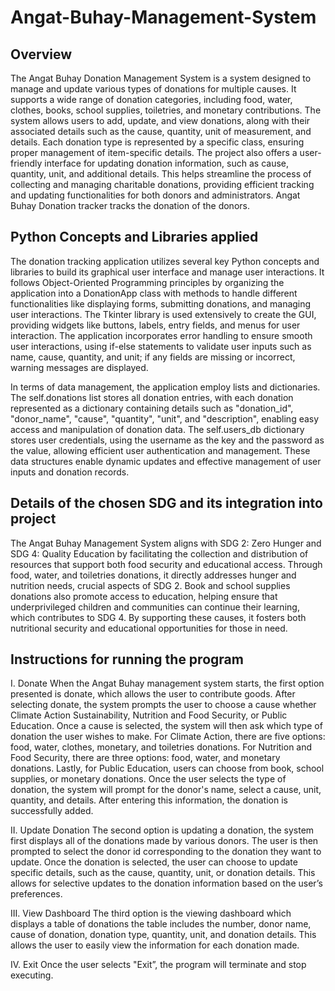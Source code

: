 # Angat-Buhay-Management-System
## Overview
The Angat Buhay Donation Management System is a system designed to manage and update various types of donations for multiple causes. 
It supports a wide range of donation categories, including food, water, clothes, books, school supplies, toiletries, and monetary contributions. 
The system allows users to add, update, and view donations, along with their associated details such as the cause, quantity, unit of measurement, 
and details. Each donation type is represented by a specific class, ensuring proper management of item-specific details. The project also offers 
a user-friendly interface for updating donation information, such as cause, quantity, unit, and additional details. This helps streamline the 
process of collecting and managing charitable donations, providing efficient tracking and updating functionalities for both donors and 
administrators. Angat Buhay Donation tracker tracks the donation of the donors.

## Python Concepts and Libraries applied
The donation tracking application utilizes several key Python concepts and libraries to build its graphical user interface and manage user 
interactions. It follows Object-Oriented Programming principles by organizing the application into a DonationApp class with methods to handle 
different functionalities like displaying forms, submitting donations, and managing user interactions. The Tkinter library is used extensively 
to create the GUI, providing widgets like buttons, labels, entry fields, and menus for user interaction. The application incorporates error 
handling to ensure smooth user interactions, using if-else statements to validate user inputs such as name, cause, quantity, and unit; if any 
fields are missing or incorrect, warning messages are displayed. 

In terms of data management, the application employ lists and dictionaries. The self.donations list stores all donation entries, with 
each donation represented as a dictionary containing details such as "donation_id", "donor_name", "cause", "quantity", "unit", and "description", 
enabling easy access and manipulation of donation data. The self.users_db dictionary stores user credentials, using the username as the key and 
the password as the value, allowing efficient user authentication and management. These data structures enable dynamic updates and effective 
management of user inputs and donation records.

## Details of the chosen SDG and its integration into project
The Angat Buhay Management System aligns with SDG 2: Zero Hunger and SDG 4: Quality Education by facilitating the collection and distribution 
of resources that support both food security and educational access. Through food, water, and toiletries donations, it directly addresses hunger 
and nutrition needs, crucial aspects of SDG 2. Book and school supplies donations also promote access to education, helping ensure that 
underprivileged children and communities can continue their learning, which contributes to SDG 4. By supporting these causes, it fosters both 
nutritional security and educational opportunities for those in need.

## Instructions for running the program

I.	Donate
When the Angat Buhay management system starts, the first option presented is donate, which allows the user to contribute goods. After selecting 
donate, the system prompts the user to choose a cause whether Climate Action Sustainability, Nutrition and Food Security, or Public Education. 
Once a cause is selected, the system will then ask which type of donation the user wishes to make. For Climate Action, there are five options: 
food, water, clothes, monetary, and toiletries donations. For Nutrition and Food Security, there are three options: food, water, and monetary 
donations. Lastly, for Public Education, users can choose from book, school supplies, or monetary donations. Once the user selects the type of 
donation, the system will prompt for the donor's name, select a cause, unit, quantity, and details. After entering this information, the donation 
is successfully added.

II.	Update Donation
The second option is updating a donation, the system first displays all of the donations made by various donors. The user is then prompted to 
select the donor id  corresponding to the donation they want to update. Once the donation is selected, the user can choose to update specific 
details, such as the cause, quantity, unit, or donation details. This allows for selective updates to the donation information based on the user’s preferences.

III.	View Dashboard
The third option is the viewing dashboard which displays a table of donations the table includes the number, donor name, cause of donation, 
donation type, quantity, unit, and donation details. This allows the user to easily view the information for each donation made.

IV.	Exit
Once the user selects "Exit”, the program will terminate and stop executing.
